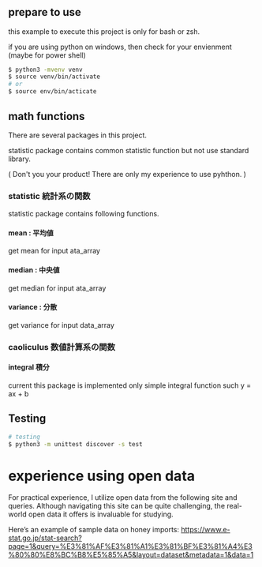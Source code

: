 #

## prepare to use

this example to execute this project is only for bash or zsh.

if you are using python on windows, then check for your envienment (maybe for power shell)

```bash
$ python3 -mvenv venv 
$ source venv/bin/activate  
# or 
$ source env/bin/acticate
```

## math functions

There are several packages in this project.

statistic package contains common statistic function but not use standard library. 

( Don't you your product! There are only my experience to use pyhthon. )

### statistic 統計系の関数

statistic package contains following functions.

#### mean : 平均値

get mean for input ata_array

#### median : 中央値

get median for input ata_array

#### variance : 分散
get variance for input data_array

### caoliculus 数値計算系の関数

#### integral 積分

current this package is implemented only simple integral function such y = ax + b

## Testing
```bash
# testing
$ python3 -m unittest discover -s test
```

# experience using open data

For practical experience, I utilize open data from the following site and queries. Although navigating this site can be quite challenging, the real-world open data it offers is invaluable for studying.

Here’s an example of sample data on honey imports: https://www.e-stat.go.jp/stat-search?page=1&query=%E3%81%AF%E3%81%A1%E3%81%BF%E3%81%A4%E3%80%80%E8%BC%B8%E5%85%A5&layout=dataset&metadata=1&data=1